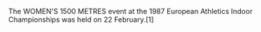 The WOMEN'S 1500 METRES event at the 1987 European Athletics Indoor Championships was held on 22 February.[1]
